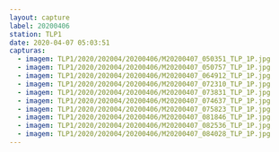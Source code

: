 ```yaml
---
layout: capture
label: 20200406
station: TLP1
date: 2020-04-07 05:03:51
capturas:
  - imagem: TLP1/2020/202004/20200406/M20200407_050351_TLP_1P.jpg
  - imagem: TLP1/2020/202004/20200406/M20200407_050757_TLP_1P.jpg
  - imagem: TLP1/2020/202004/20200406/M20200407_064912_TLP_1P.jpg
  - imagem: TLP1/2020/202004/20200406/M20200407_072310_TLP_1P.jpg
  - imagem: TLP1/2020/202004/20200406/M20200407_073831_TLP_1P.jpg
  - imagem: TLP1/2020/202004/20200406/M20200407_074637_TLP_1P.jpg
  - imagem: TLP1/2020/202004/20200406/M20200407_075823_TLP_1P.jpg
  - imagem: TLP1/2020/202004/20200406/M20200407_081846_TLP_1P.jpg
  - imagem: TLP1/2020/202004/20200406/M20200407_082536_TLP_1P.jpg
  - imagem: TLP1/2020/202004/20200406/M20200407_084028_TLP_1P.jpg
---
```

